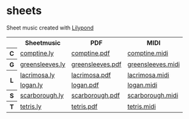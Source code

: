 # sheets

Sheet music created with [Lilypond](lilypond.org)

<table>
  <tr>
    <th></th>
    <th>Sheetmusic</th>
    <th>PDF</th>
    <th>MIDI</th>
  </tr>
  <tr>
    <th>C</th>
    <td><a href="ly/comptine.ly">comptine.ly</a></td>
    <td><a href="pdf/comptine.pdf">comptine.pdf</a></td>
    <td><a href="midi/comptine.midi">comptine.midi</a></td>
  </tr>
  <tr>
    <th>G</th>
    <td><a href="ly/greensleeves.ly">greensleeves.ly</a></td>
    <td><a href="pdf/greensleeves.pdf">greensleeves.pdf</a></td>
    <td><a href="midi/greensleeves.midi">greensleeves.midi</a></td>
  </tr>
  <tr>
    <th rowspan="2">L</th>
    <td><a href="ly/lacrimosa.ly">lacrimosa.ly</a></td>
    <td><a href="pdf/lacrimosa.pdf">lacrimosa.pdf</a></td>
    <td><a href="pdf/lacrimosa.midi">lacrimosa.midi</a></td>
  </tr>
  <tr>
    <td><a href="ly/logan.ly">logan.ly</a></td>
    <td><a href="pdf/logan.pdf">logan.pdf</a></td>
    <td><a href="midi/logan.midi">logan.midi</a></td>
  </tr>
  <tr>
    <th>S</th>
    <td><a href="ly/scarborough.ly">scarborough.ly</a></td>
    <td><a href="pdf/scarborough.pdf">scarborough.pdf</a></td>
    <td><a href="midi/scarborough.midi">scarborough.midi</a></td>
  </tr>
  <tr>
    <th>T</th>
    <td><a href="ly/tetris.ly">tetris.ly</a></td>
    <td><a href="pdf/tetris.pdf">tetris.pdf</a></td>
    <td><a href="midi/tetris.midi">tetris.midi</a></td>
  </tr>
</table>
